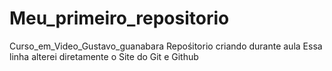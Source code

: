# Meu_primeiro_repositorio
 Curso_em_Video_Gustavo_guanabara
Repośitorio criando durante aula
Essa linha alterei diretamente o Site do Git e Github
